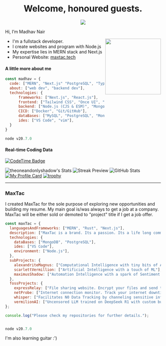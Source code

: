 <p align="center">
  <h1 align="center">Welcome, honoured guests.</h1>
</p>
<p align="center">
  <a align="center" href="https://github.com/DenverCoder1/readme-typing-svg"><img src="https://readme-typing-svg.herokuapp.com?&font=Modenine&color=00FFFF&size=25&lines=https://maxtac.tech;" /></a>
</p>
<p>Hi, I’m Madhav Nair</p>
<img align="right" width="180px" src="https://i.postimg.cc/CLSG48wt/madhav.png">
<ul>
  <li>I'm a fullstack developer.</li>
  <li>I create websites and program with Node.js</li>
  <li>My expertise lies in MERN stack and Next.js</li>
  <li>Personal Website: <a href="https://maxtac.tech">maxtac.tech</a></li>
</ul>

#### A little more about me
```javascript
const madhav = {
  code: ["MERN", "Next.js" "PostgreSQL", "TypeScript"],
  about: ["web dev", "backend dev"],
  technologies: {
      frameworks: ["Next.js", "React.js"],
      frontend: ["Tailwind CSS", "Once UI", "Shadcn", "Bootstrap"],
      backend: ["Node.js (CJS & ESM)", "MongoDB", "Express.js", "Typescript"],
      CICD: ["Docker", "Git/GitHub"],
      dataBases: ["MySQL", "PostgreSQL", "MongoDB"],
      ides: ["VS Code", "vim"],
  }
}

node v20.7.0
```
#### Real-time Coding Data

[![CodeTime Badge](https://img.shields.io/endpoint?style=social&color=222&url=https%3A%2F%2Fapi.codetime.dev%2Fshield%3Fid%3D24975%26project%3D%26in=0)](https://codetime.dev)

![theoneandonlyshadow's Stats](https://github-readme-stats.vercel.app/api?username=theoneandonlyshadow&theme=react&show_icons=true&hide_border=true&count_private=true)
![Streak Preview](https://github-readme-streak-stats.herokuapp.com/?user=theoneandonlyshadow&theme=react&hide_border=true)
![GitHub Stats](https://github-readme-stats.vercel.app/api/top-langs/?username=theoneandonlyshadow&theme=dark&show_icons=true&hide_border=true&layout=compact)
[![My Profile Card](https://fancy-readme-stats.vercel.app/api?username=theoneandonlyshadow&theme=snow&footer=madhav@maxtac.tech&show_icons=true&title=Madhav%20M%20Nair&description=Backend%20/%20Fullstack%20Developer&include_all_commits=true&show_icons=true)](https://github.com/maximjsx/fancy-readme-stats)
[![trophy](https://github-profile-trophy.vercel.app/?username=theoneandonlyshadow&theme=onedark)](https://github.com/theoneandonlyshadow)

------

### MaxTac

I created MaxTac for the sole purpose of exploring new opportunities and building my resume. My main goal is/was always to get a job at a company. MaxTac will be either sold or demoted to "project" title if I get a job offer.
```javascript
const maxTac = {
  languagesAndFrameworks: ["MERN", "Rust", "Next.js"],
  description: ["MaxTac is a brand. Its a passion. Its a life long commitment to the Free and Open Source community. Not a company/startup, just a dev working."],
  technologies: {
    dataBases: ["MongoDB", "PostgreSQL"],
    ides: ["VS Code"],
    environment: ["Node.js"],
  },
  subProjects: {
    alexandriteMagnus: ["Computational Intelligence with tiny bits of AI."],
    scarlettVermillion: ["Artificial Intelligence with a touch of ML"],
    maximusShadow: ["Automation Intelligence with a spark of Sentiment Analysis"],
  },
  fossProjects: {
    expressRelay: ["File sharing website. Encrypt your files and send them to the world."],
    netProbe: ["Internet connection monitor. Track your internet downtime, clear DNS cache and get notfied of offline and online connectivity"],
    whisper: ["Facilitates N0 Data Tracking by channeling sensitive information through a reverse proxy"],
    vermilionAI: ["Uncensored LLM trained on DeepSeek R1 with custom built dataset (MaxTac's Cronen) recognized by research companies"],
};

console.log("Please check my repositories for further details.");


node v20.7.0
```


I'm also learning guitar :')
<!-- resume here?
